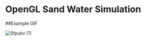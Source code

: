 # OpenGL Sand Water Simulation

##Example GIF

![5fpubv (1)](https://user-images.githubusercontent.com/70861720/124764913-5386f880-deea-11eb-8bbd-b630df50805e.gif)
